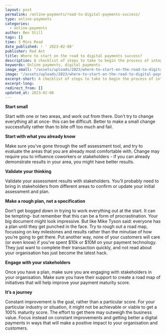 ```yaml
---
layout: post
permalink: /online-payments/road-to-digital-payments-success/
type: online-payments
categories: 
  - online-payments
author: Ben Still
tags: []
time: 5 Mins Read
date_published: ! ' 2023-02-08'
publisher: Red Ant
title: Where to start on the road to digital payments success?
description: A checklist of steps to take to begin the process of integrating online payments into your business. Start small and soon, and make sure you validate your plan with key stakeholders.
keywords: Online payments, digital payments
image_small: "/assets/uploads/2023/where-to-start-on-the-road-to-digital-payments-success-min.png"
image: "/assets/uploads/2023/where-to-start-on-the-road-to-digital-payments-success-min.png"
excerpt-short: A checklist of steps to take to begin the process of integrating online payments into your business. Start small and soon, and make sure you validate your plan with key stakeholders.
excerpt-long:
redirect_from: []
updated_at: 2023-02-08
---
```


**Start small**

Start with one or two areas, and work out from there. Don’t try to change everything all at once- this can be difficult. Better to make a small change successfully rather than to bite off too much and fail.

**Start with what you already know**

Make sure you’ve gone through the self assessment tool, and try to evaluate the areas that you are already most comfortable with. Change may require you to influence coworkers or stakeholders - if you can already demonstrate results in your area, you might have better results.

**Validate your thinking**

Validate your assessment results with stakeholders. You’ll probably need to bring in stakeholders from different areas to confirm or update your initial assessment and plan.

**Make a rough plan, not a specification**

Don’t get bogged down in trying to work everything out at the start. It can be tempting- but remember that this can be a form of procrastination. Your big document might look impressive. But like Mike Tyson said: everyone has a plan until they get punched in the face. 
Try to rough out a road map, focussing on key milestones and results rather than the minutiae of how you’re going to get there.
Put another way, none of your customers will care (or even know) if you’ve spent $10k or $10M on your payment technology. They just want to complete their transaction quickly, and not read about your organisation has just become the latest hack.

**Engage with your stakeholders**

Once you have a plan, make sure you are engaging with stakeholders in your organisation. Make sure you have their support to create a road map of initiatives that will help improve your payment maturity score.

**It’s a journey**

Constant improvement is the goal, rather than a particular score. For your particular industry or situation, it might not be achievable or viable to get a 100% maturity score. The effort to get there may outweigh the business value. Focus instead on constant improvements and getting better a digital payments in ways that will make a positive impact to your organisation and customers.
